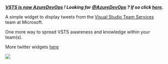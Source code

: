 ***[VSTS is now AzureDevOps](https://azure.microsoft.com/en-us/blog/introducing-azure-devops/) ! Looking for [@AzureDevOps](https://twitter.com/AzureDevOps?lang=en) ? If so click [here](https://marketplace.visualstudio.com/items?itemName=GregTrevellick.vsts-extensions-tweets-AzureDevOps).***

A simple widget to display tweets from the [Visual Studio Team Services](https://twitter.com/vsts?lang=en) team at Microsoft.

One more way to spread VSTS awareness and knowledge within your team(s).

More twitter widgets [here](https://marketplace.visualstudio.com/search?term=trevellick&target=VSTS&category=All%20categories&sortBy=Downloads)


![](https://github.com/GregTrevellick/VsixTwitterWidget/blob/master/Src/@Vsts/artefacts/Screenshot.png?raw=true)
